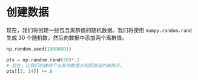 # 创建数据

现在，我们将创建一些包含离群值的随机数据。我们将使用 `numpy.random.rand` 生成 30 个随机数，然后向数据中添加两个离群值。

```python
np.random.seed(19680801)

pts = np.random.rand(30)*.2
# 现在，让我们创建两个与其他数据点相距甚远的离群点。
pts[[3, 14]] +=.8
```
